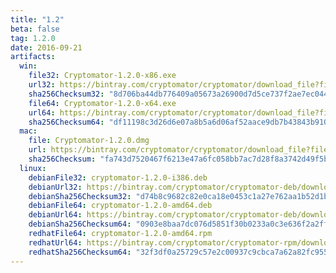 ```yaml
---
title: "1.2"
beta: false
tag: 1.2.0
date: 2016-09-21
artifacts:
  win:
    file32: Cryptomator-1.2.0-x86.exe
    url32: https://bintray.com/cryptomator/cryptomator/download_file?file_path=Cryptomator-1.2.0-x86.exe
    sha256Checksum32: "8d706ba44db776409a05673a26900d7d5ce737f2ae7ec0444d32f2e0841be01d"
    file64: Cryptomator-1.2.0-x64.exe
    url64: https://bintray.com/cryptomator/cryptomator/download_file?file_path=Cryptomator-1.2.0-x64.exe
    sha256Checksum64: "df11198c3d26d6e07a8b5a6d06af52aace9db7b43843b91033970fafe9a75077"
  mac:
    file: Cryptomator-1.2.0.dmg
    url: https://bintray.com/cryptomator/cryptomator/download_file?file_path=Cryptomator-1.2.0.dmg
    sha256Checksum: "fa743d7520467f6213e47a6fc058bb7ac7d28f8a3742d49f5bb01677b23df22f"
  linux:
    debianFile32: cryptomator-1.2.0-i386.deb
    debianUrl32: https://bintray.com/cryptomator/cryptomator-deb/download_file?file_path=cryptomator-1.2.0-i386.deb
    debianSha256Checksum32: "d74b8c9682c82e0ca18e0453c1a27e762aa1b52d1b9fac3c2732786e8d34b8fd"
    debianFile64: cryptomator-1.2.0-amd64.deb
    debianUrl64: https://bintray.com/cryptomator/cryptomator-deb/download_file?file_path=cryptomator-1.2.0-amd64.deb
    debianSha256Checksum64: "0903e8baa7dc076d5851f30b0233a0c3e636f2a2ff5d65f2c569435a4e8e880a"
    redhatFile64: cryptomator-1.2.0-amd64.rpm
    redhatUrl64: https://bintray.com/cryptomator/cryptomator-rpm/download_file?file_path=cryptomator-1.2.0-amd64.rpm
    redhatSha256Checksum64: "32f3df0a25729c57e2c00937c9cbca7a62a82fc955aca07177ee0f3a291cc9bb"
---
```

